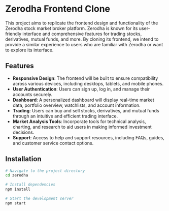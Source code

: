 # Zerodha Frontend Clone

This project aims to replicate the frontend design and functionality of the Zerodha stock market broker platform. Zerodha is known for its user-friendly interface and comprehensive features for trading stocks, derivatives, mutual funds, and more. By cloning its frontend, we intend to provide a similar experience to users who are familiar with Zerodha or want to explore its interface.

## Features

- **Responsive Design**: The frontend will be built to ensure compatibility across various devices, including desktops, tablets, and mobile phones.
- **User Authentication**: Users can sign up, log in, and manage their accounts securely.
- **Dashboard**: A personalized dashboard will display real-time market data, portfolio overview, watchlists, and account information.
- **Trading**: Users can buy and sell stocks, derivatives, and mutual funds through an intuitive and efficient trading interface.
- **Market Analysis Tools**: Incorporate tools for technical analysis, charting, and research to aid users in making informed investment decisions.
- **Support**: Access to help and support resources, including FAQs, guides, and customer service contact options.

## Installation

```bash
# Navigate to the project directory
cd zerodha

# Install dependencies
npm install

# Start the development server
npm start

